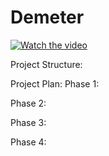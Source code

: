 
# Demeter
[![Watch the video](https://img.youtube.com/vi/VIDEO_ID_HERE/maxresdefault.jpg)](https://www.youtube.com/watch?v=ZLMdSw00Vyg)


Project Structure:


Project Plan:
Phase 1:

Phase 2:

Phase 3:

Phase 4:
